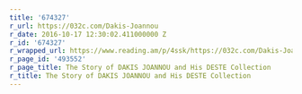 ```yaml
---
title: '674327'
r_url: https://032c.com/Dakis-Joannou
r_date: 2016-10-17 12:30:02.411000000 Z
r_id: '674327'
r_wrapped_url: https://www.reading.am/p/4ssk/https://032c.com/Dakis-Joannou
r_page_id: '493552'
r_page_title: The Story of DAKIS JOANNOU and His DESTE Collection
r_title: The Story of DAKIS JOANNOU and His DESTE Collection
---
```


